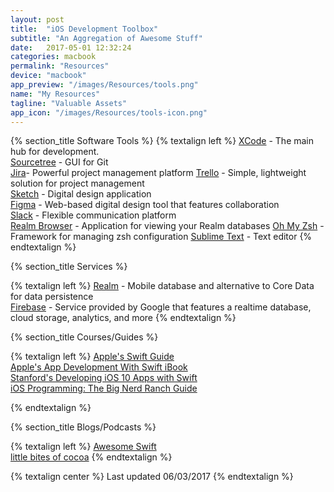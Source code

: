 ```yaml
---
layout: post
title:  "iOS Development Toolbox"
subtitle: "An Aggregation of Awesome Stuff"
date:   2017-05-01 12:32:24
categories: macbook
permalink: "Resources"
device: "macbook"
app_preview: "/images/Resources/tools.png"
name: "My Resources"
tagline: "Valuable Assets"
app_icon: "/images/Resources/tools-icon.png"
---
```

{% section_title Software Tools %}
{% textalign left %}
[XCode](https://developer.apple.com/xcode/ "https://developer.apple.com/xcode/") - The main hub for development.  
[Sourcetree](https://www.sourcetreeapp.com "https://www.sourcetreeapp.com") - GUI for Git  
[Jira](https://www.atlassian.com/software/jira "https://www.atlassian.com/software/jira")- Powerful project management platform  
[Trello](https://trello.com "https://trello.com") - Simple, lightweight solution for project management  
[Sketch](https://www.sketchapp.com "https://www.sketchapp.com") - Digital design application  
[Figma](https://www.figma.com/ "https://www.figma.com/") - Web-based digital design tool that features collaboration  
[Slack](https://slack.com "https://slack.com") - Flexible communication platform  
[Realm Browser](https://slack.com "https://slack.com") - Application for viewing your Realm databases 
[Oh My Zsh](http://ohmyz.sh "http://ohmyz.sh") - Framework for managing zsh configuration
[Sublime Text](https://www.sublimetext.com "https://www.sublimetext.com") - Text editor
{% endtextalign %}


{% section_title Services %}

{% textalign left %}
[Realm](https://realm.io/docs/swift/2.7.0/api/ "https://realm.io/docs/swift/2.7.0/api/") - Mobile database and alternative to Core Data for data persistence  
[Firebase](https://firebase.google.com "https://firebase.google.com") - Service provided by Google that features a realtime database, cloud storage, analytics, and more 
{% endtextalign %}

{% section_title Courses/Guides %}

{% textalign left %}
[Apple's Swift Guide](https://developer.apple.com/library/content/documentation/Swift/Conceptual/Swift_Programming_Language/index.html#//apple_ref/doc/uid/TP40014097-CH3-ID0 "https://developer.apple.com/library/content/documentation/Swift/Conceptual/Swift_Programming_Language/index.html#//apple_ref/doc/uid/TP40014097-CH3-ID0")  
[Apple's App Development With Swift iBook](https://itunes.apple.com/us/book/app-development-with-swift/id1219117996?mt=11 "https://itunes.apple.com/us/book/app-development-with-swift/id1219117996?mt=11")  
[Stanford's Developing iOS 10 Apps with Swift](https://itunes.apple.com/us/course/developing-ios-10-apps-with-swift/id1198467120 "https://itunes.apple.com/us/course/developing-ios-10-apps-with-swift/id1198467120")  
[iOS Programming: The Big Nerd Ranch Guide](https://www.bignerdranch.com/books/ios-programming/ "https://www.bignerdranch.com/books/ios-programming/")  

{% endtextalign %}

{% section_title Blogs/Podcasts %}

{% textalign left %}
[Awesome Swift](https://awesomeswift.com "https://awesomeswift.com")  
[little bites of cocoa](https://littlebitesofcocoa.com "https://littlebitesofcocoa.com")
{% endtextalign %}

{% textalign center %}
Last updated 06/03/2017
{% endtextalign %}

